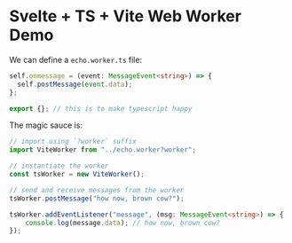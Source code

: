 # Svelte + TS + Vite Web Worker Demo


We can define a `echo.worker.ts` file:

```typescript
self.onmessage = (event: MessageEvent<string>) => {
  self.postMessage(event.data);
};

export {}; // this is to make typescript happy
```

The magic sauce is:

```typescript
// import using `?worker` suffix
import ViteWorker from "../echo.worker?worker";

// instantiate the worker
const tsWorker = new ViteWorker();

// send and receive messages from the worker
tsWorker.postMessage("how now, brown cow?");

tsWorker.addEventListener("message", (msg: MessageEvent<string>) => {
    console.log(message.data); // how now, brown cow?
});
```


